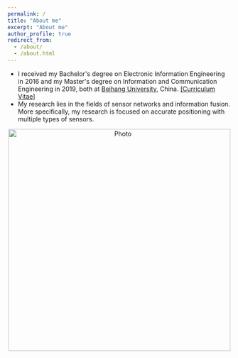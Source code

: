 ```yaml
---
permalink: /
title: "About me"
excerpt: "About me"
author_profile: true
redirect_from: 
  - /about/
  - /about.html
---
```


- I received my Bachelor's degree on Electronic Information Engineering in 2016 and my Master's degree on Information and Communication Engineering in 2019, both at [Beihang University](http://www.buaa.edu.cn), China. [[Curriculum Vitae]](https://cleartune.github.io/files/CV_HaidongWang.pdf)
- My research lies in the fields of sensor networks and information fusion. More specifically, my research is focused on accurate positioning with multiple types of sensors. 

<p align="center">
  <img src="https://cleartune.github.io/images/Me.jpg?raw=true" alt="Photo" style="width:500px;" />
</p>
